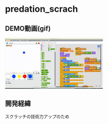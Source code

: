 # predation_scrach

## DEMO動画(gif)
![demo video](./demo_video_scrach.gif)


## 開発経緯
スクラッチの技術力アップのため
